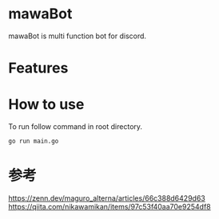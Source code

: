 # mawaBot
mawaBot is multi function bot for discord.

# Features

# How to use
To run follow command in root directory.
```sh
go run main.go
```

# 参考
https://zenn.dev/maguro_alterna/articles/66c388d6429d63
https://qiita.com/nikawamikan/items/97c53f40aa70e9254df8
